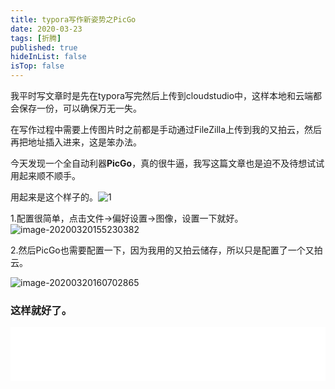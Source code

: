```yaml
---
title: typora写作新姿势之PicGo
date: 2020-03-23
tags: [折腾]
published: true
hideInList: false
isTop: false
---
```


我平时写文章时是先在typora写完然后上传到cloudstudio中，这样本地和云端都会保存一份，可以确保万无一失。

在写作过程中需要上传图片时之前都是手动通过FileZilla上传到我的又拍云，然后再把地址插入进来，这是笨办法。

今天发现一个全自动利器**PicGo**，真的很牛逼，我写这篇文章也是迫不及待想试试用起来顺不顺手。

用起来是这个样子的。![1](https://img.010316.xyz/usr/hugo/1.gif)

1.配置很简单，点击文件→偏好设置→图像，设置一下就好。![image-20200320155230382](https://img.010316.xyz/usr/hugo/image-20200320155230382.png)

  2.然后PicGo也需要配置一下，因为我用的又拍云储存，所以只是配置了一个又拍云。

![image-20200320160702865](https://img.010316.xyz/usr/hugo/image-20200320160702865.png)

### 这样就好了。

<iframe frameborder="no" border="0" marginwidth="0" marginheight="0" width="100%" height="86" src="//music.163.com/outchain/player?type=2&id=1357816405&auto=0&height=66"></iframe>

